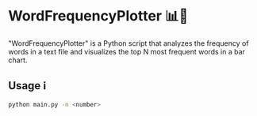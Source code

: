 # WordFrequencyPlotter 📊📝

"WordFrequencyPlotter" is a Python script that analyzes the frequency of words in a text file and visualizes the top N most frequent words in a bar chart.

## Usage ℹ️

```bash
python main.py -n <number>
